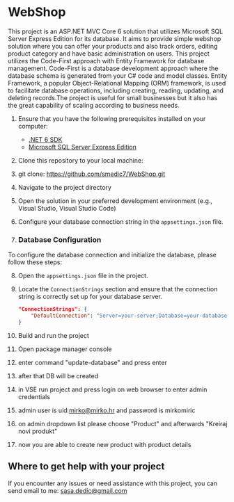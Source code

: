 # WebShop
This project is an ASP.NET MVC Core 6 solution that utilizes Microsoft SQL Server Express Edition for its database. It aims to provide simple webshop solution where you can offer your products and also track orders, editing product category and have basic administration on users. This project utilizes the Code-First approach with Entity Framework for database management. Code-First is a database development approach where the database schema is generated from your C# code and model classes. Entity Framework, a popular Object-Relational Mapping (ORM) framework, is used to facilitate database operations, including creating, reading, updating, and deleting records.The project is useful for small businesses but it also has the great capability of scaling according to business needs.
1. Ensure that you have the following prerequisites installed on your computer:
   - [.NET 6 SDK](https://dotnet.microsoft.com/download/dotnet/6.0)
   - [Microsoft SQL Server Express Edition](https://www.microsoft.com/en-us/sql-server/sql-server-downloads)

2. Clone this repository to your local machine:
3. git clone: https://github.com/smedic7/WebShop.git
4. Navigate to the project directory
5. Open the solution in your preferred development environment (e.g., Visual Studio, Visual Studio Code)
6. Configure your database connection string in the `appsettings.json` file.
7. ### Database Configuration

To configure the database connection and initialize the database, please follow these steps:

8. Open the `appsettings.json` file in the project.
9. Locate the `ConnectionStrings` section and ensure that the connection string is correctly set up for your database server.

   ```json
   "ConnectionStrings": {
       "DefaultConnection": "Server=your-server;Database=your-database;User=your-username;Password=your-password;"
   }

10. Build and run the project
11. Open package manager console
12. enter command "update-database" and press enter
13. after that DB will be created
14. in VSE run project and press login on web browser to enter admin credentials
15. admin user is uid:mirko@mirko.hr and password is mirkomiric
16. on admin dropdown list please choose "Product" and afterwards "Kreiraj novi produkt"
17. now you are able to create new product with product details
## Where to get help with your project

If you encounter any issues or need assistance with this project, you can send email to me:
sasa.dedic@gmail.com




